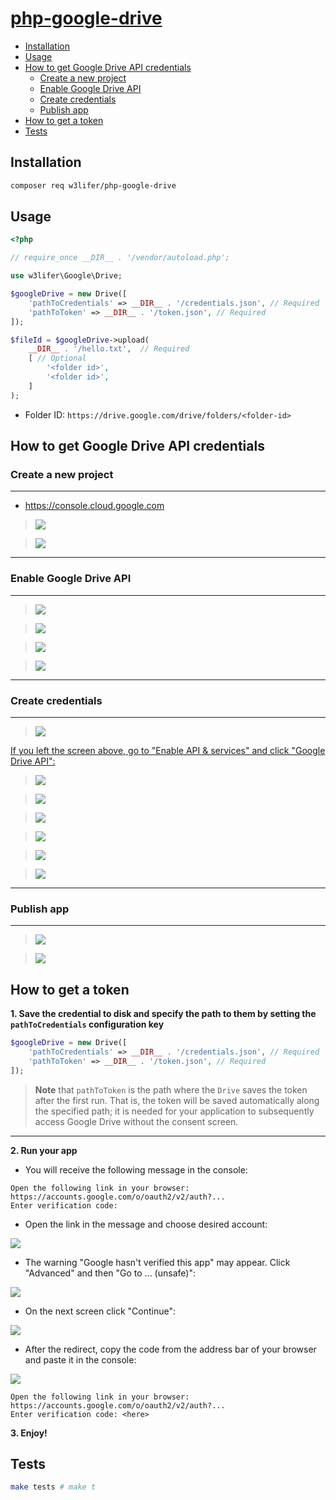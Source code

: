 # [php-google-drive](https://packagist.org/packages/w3lifer/php-google-drive)

- [Installation](#installation)
- [Usage](#usage)
- [How to get Google Drive API credentials](#how-to-get-google-drive-api-credentials)
  - [Create a new project](#create-a-new-project)
  - [Enable Google Drive API](#enable-google-drive-api)
  - [Create credentials](#create-credentials)
  - [Publish app](#publish-app)
- [How to get a token](#how-to-get-a-token)
- [Tests](#tests)

## Installation

```sh
composer req w3lifer/php-google-drive
```

## Usage

```php
<?php

// require_once __DIR__ . '/vendor/autoload.php';

use w3lifer\Google\Drive;

$googleDrive = new Drive([
    'pathToCredentials' => __DIR__ . '/credentials.json', // Required
    'pathToToken' => __DIR__ . '/token.json', // Required
]);

$fileId = $googleDrive->upload(
    __DIR__ . '/hello.txt',  // Required
    [ // Optional
        '<folder id>',
        '<folder id>',
    ]
);
```

- Folder ID: `https://drive.google.com/drive/folders/<folder-id>`

## How to get Google Drive API credentials

### Create a new project

---

- https://console.cloud.google.com

> ![](img/1.png)

> ![](img/2.png)

---

### Enable Google Drive API

---

> ![](img/3.png)

> ![](img/4.png)

> ![](img/5.png)

> ![](img/6.png)

---

### Create credentials

---

> ![](img/7.png)

<ins>If you left the screen above, go to "Enable API & services" and click "Google Drive API":</ins>

> ![](img/8.png)

> ![](img/9.png)

> ![](img/10.png)

> ![](img/11.png)

> ![](img/12.png)

> ![](img/13.png)

---

### Publish app

---

> ![](img/14.png)

> ![](img/15.png)

## How to get a token

**1. Save the credential to disk and specify the path to them by setting the `pathToCredentials` configuration key**

```php
$googleDrive = new Drive([
    'pathToCredentials' => __DIR__ . '/credentials.json', // Required
    'pathToToken' => __DIR__ . '/token.json', // Required
]);
```

> **Note** that `pathToToken` is the path where the `Drive` saves the token after the first run. That is, the token will be saved automatically along the specified path; it is needed for your application to subsequently access Google Drive without the consent screen.

---

**2. Run your app**

- You will receive the following message in the console:

```
Open the following link in your browser:
https://accounts.google.com/o/oauth2/v2/auth?...
Enter verification code:
```

- Open the link in the message and choose desired account:

![](img/16.png)

- The warning "Google hasn't verified this app" may appear. Click "Advanced" and then "Go to ... (unsafe)":

![](img/17.png)

- On the next screen click "Continue":

![](img/18.png)

- After the redirect, copy the code from the address bar of your browser and paste it in the console:

![](img/19.png)

```
Open the following link in your browser:
https://accounts.google.com/o/oauth2/v2/auth?...
Enter verification code: <here>
```

**3. Enjoy!**

## Tests

```sh
make tests # make t
```
